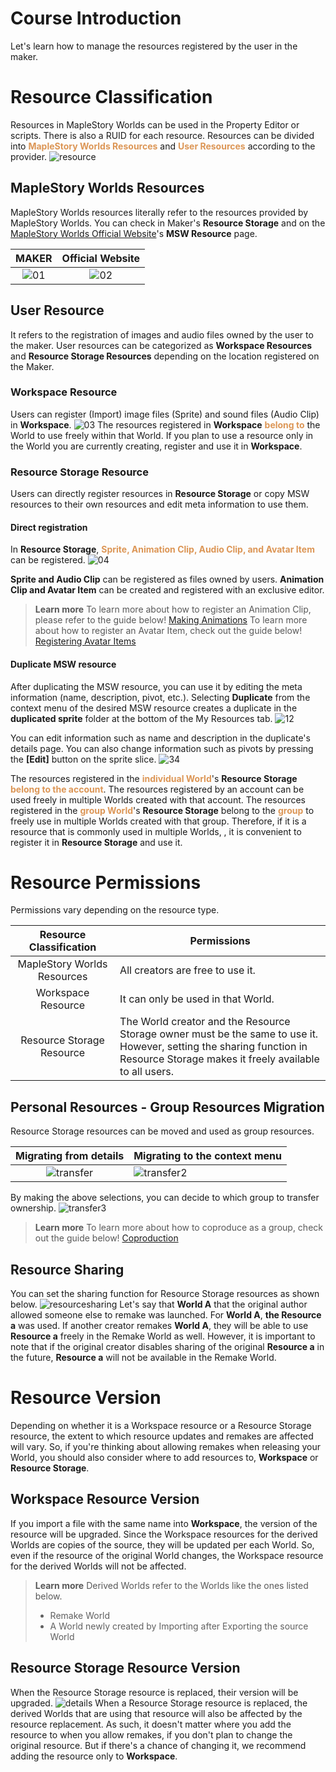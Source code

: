 # Course Introduction
Let's learn how to manage the resources registered by the user in the maker.

# Resource Classification
Resources in MapleStory Worlds can be used in the Property Editor or scripts. There is also a RUID for each resource. Resources can be divided into <span style="color: #dc9656">**MapleStory Worlds Resources**</span> and <span style="color: #dc9656">**User Resources**</span> according to the provider.
![resource](https://mod-file.dn.nexoncdn.co.kr/bbs/1663573480762b03715161bb34fed8cc0827095d2eecb.png "resource")

## MapleStory Worlds Resources
MapleStory Worlds resources literally refer to the resources provided by MapleStory Worlds.
You can check in Maker's **Resource Storage** and on the [MapleStory Worlds Official Website](https://maplestoryworlds.nexon.com/{"target":"_self"})'s **MSW Resource** page.

| MAKER | Official Website |
| :---: | :---: |
| ![01](https://mod-file.dn.nexoncdn.co.kr/bbs/1663572349099eb3cd0d27a594ba7a20a42d42b8b7556.png "01")| ![02](https://mod-file.dn.nexoncdn.co.kr/bbs/1675133031455e24cf07840e34bceb6f213e7b0263b1e.png "02") |

## User Resource
It refers to the registration of images and audio files owned by the user to the maker.
User resources can be categorized as **Workspace Resources** and **Resource Storage Resources** depending on the location registered on the Maker.

### Workspace Resource
Users can register (Import) image files (Sprite) and sound files (Audio Clip) in **Workspace**.
![03](https://mod-file.dn.nexoncdn.co.kr/bbs/1687485897578727af760113a444395d417a01539f4c5.png "03")
The resources registered in **Workspace**</span> <span style="color: #dc9656">**belong to**</span> the World to use freely within that World. If you plan to use a resource only in the World you are currently creating, register and use it in **Workspace**</span>.

### Resource Storage Resource
Users can directly register resources in **Resource Storage** or copy MSW resources to their own resources and edit meta information to use them.

#### Direct registration
In **Resource Storage**, <span style="color: #dc9656">**Sprite, Animation Clip, Audio Clip, and Avatar Item**</span> can be registered.
![04](https://mod-file.dn.nexoncdn.co.kr/bbs/1678782648494d9b3ec872bc64123891a3fd1a1559312.png "04")

**Sprite and Audio Clip** can be registered as files owned by users. **Animation Clip and Avatar Item** can be created and registered with an exclusive editor. 

> <span style="color: #585858">**Learn more**
> To learn more about how to register an Animation Clip, please refer to the guide below!
> [Making Animations](/docs/?postId=595{"target":"_self"})
> To learn more about how to register an Avatar Item, check out the guide below!
> [Registering Avatar Items](/docs/?postId=590{"target":"_self"})</span>

#### Duplicate MSW resource
After duplicating the MSW resource, you can use it by editing the meta information (name, description, pivot, etc.).
Selecting **Duplicate** from the context menu of the desired MSW resource creates a duplicate in the **duplicated sprite** folder at the bottom of the My Resources tab.
![12](https://mod-file.dn.nexoncdn.co.kr/bbs/1678782789197b58ddbfda81346a7a7411c4f44b86624.png "12")

You can edit information such as name and description in the duplicate's details page. You can also change information such as pivots by pressing the **[Edit]** button on the sprite slice.
![34](https://mod-file.dn.nexoncdn.co.kr/bbs/1678782834334f32fee7df67249ebb27af62bf01c0af6.png "34")
<br>

The resources registered in the <span style="color: #dc9656">**individual World**</span>'s **Resource Storage** <span style="color: #dc9656">**belong to the account**</span>. The resources registered by an account can be used freely in multiple Worlds created with that account. The resources registered in the <span style="color: #dc9656">**group World**</span>'s **Resource Storage** belong to the <span style="color: #dc9656">**group**</span> to freely use in multiple Worlds created with that group. Therefore, if it is a resource that is commonly used in multiple Worlds, , it is convenient to register it in **Resource Storage** and use it.

# Resource Permissions
Permissions vary depending on the resource type.

| Resource Classification | Permissions |
| :---: | --- |
| MapleStory Worlds Resources | All creators are free to use it. |
| Workspace Resource | It can only be used in that World. |
| Resource Storage Resource | The World creator and the Resource Storage owner must be the same to use it. <br>However, setting the sharing function in Resource Storage makes it freely available to all users. |

## Personal Resources - Group Resources Migration
Resource Storage resources can be moved and used as group resources.

| Migrating from details | Migrating to the context menu |
| :---: | --- |
| ![transfer](https://mod-file.dn.nexoncdn.co.kr/bbs/1663573050112304b69a370bc49819c51aed9ab3a960e.png "transfer") |![transfer2](https://mod-file.dn.nexoncdn.co.kr/bbs/1663573160211616209bae24b41e592cb2fe8c002ac33.png "transfer2") |
By making the above selections, you can decide to which group to transfer ownership.
![transfer3](https://mod-file.dn.nexoncdn.co.kr/bbs/166009761623858710a6f359944a08c2e8083f1b9b6a4.png "transfer3")
> <span style="color: #585858">**Learn more**
> To learn more about how to coproduce as a group, check out the guide below! 
> [Coproduction](/docs/?postId=670{"target":"_self"})</span>

## Resource Sharing
You can set the sharing function for Resource Storage resources as shown below.
![resourcesharing](https://mod-file.dn.nexoncdn.co.kr/bbs/1663573280416035106d46d18409e86f429c841a8189e.png "resourcesharing")
Let's say that **World A** that the original author allowed someone else to remake was launched. For **World A**, **the Resource a** was used. If another creator remakes **World A**, they will be able to use **Resource a** freely in the Remake World as well. However, it is important to note that if the original creator disables sharing of the original **Resource a** in the future, **Resource a** will not be available in the Remake World.

# Resource Version
Depending on whether it is a Workspace resource or a Resource Storage resource, the extent to which resource updates and remakes are affected will vary. So, if you're thinking about allowing remakes when releasing your World, you should also consider where to add resources to, **Workspace** or **Resource Storage**.

## Workspace Resource Version
If you import a file with the same name into **Workspace**, the version of the resource will be upgraded. Since the Workspace resources for the derived Worlds are copies of the source, they will be updated per each World. So, even if the resource of the original World changes, the Workspace resource for the derived Worlds will not be affected.
> <span style="color: #585858">**Learn more**
> Derived Worlds refer to the Worlds like the ones listed below. 
> * Remake World
> * A World newly created by Importing after Exporting the source World</span>

## Resource Storage Resource Version
When the Resource Storage resource is replaced, their version will be upgraded. 
![details](https://mod-file.dn.nexoncdn.co.kr/bbs/16602681940820f541f49e7924e6d81a5d81f7eac38f3.png "details")
When a Resource Storage resource is replaced, the derived Worlds that are using that resource will also be affected by the resource replacement. As such, it doesn't matter where you add the resource to when you allow remakes, if you don't plan to change the original resource. But if there's a chance of changing it, we recommend adding the resource only to **Workspace**.